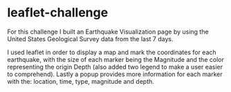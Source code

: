 # leaflet-challenge
 
For this challenge I built an Earthquake Visualization page by using the United States Geological Survey data from the last 7 days.

I used leaflet in order to display a map and mark the coordinates for each earthquake, with the size of each marker being the Magnitude and the color representing the origin Depth (also added two legend to make a user easier to comprehend). Lastly a popup provides more information for each marker with the: location, time, type, magnitude and depth.
